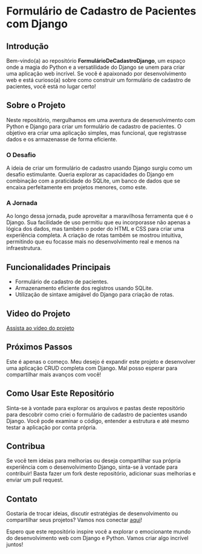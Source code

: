 # Formulário de Cadastro de Pacientes com Django

## Introdução

Bem-vindo(a) ao repositório **FormulárioDeCadastroDjango**, um espaço onde a magia do Python e a versatilidade do Django se unem para criar uma aplicação web incrível. Se você é apaixonado por desenvolvimento web e está curioso(a) sobre como construir um formulário de cadastro de pacientes, você está no lugar certo!

## Sobre o Projeto

Neste repositório, mergulhamos em uma aventura de desenvolvimento com Python e Django para criar um formulário de cadastro de pacientes. O objetivo era criar uma aplicação simples, mas funcional, que registrasse dados e os armazenasse de forma eficiente.

### O Desafio

A ideia de criar um formulário de cadastro usando Django surgiu como um desafio estimulante. Queria explorar as capacidades do Django em combinação com a praticidade do SQLite, um banco de dados que se encaixa perfeitamente em projetos menores, como este.

### A Jornada

Ao longo dessa jornada, pude aproveitar a maravilhosa ferramenta que é o Django. Sua facilidade de uso permitiu que eu incorporasse não apenas a lógica dos dados, mas também o poder do HTML e CSS para criar uma experiência completa. A criação de rotas também se mostrou intuitiva, permitindo que eu focasse mais no desenvolvimento real e menos na infraestrutura.

## Funcionalidades Principais

- Formulário de cadastro de pacientes.
- Armazenamento eficiente dos registros usando SQLite.
- Utilização de sintaxe amigável do Django para criação de rotas.
  
## Video do Projeto

[Assista ao vídeo do projeto](https://youtu.be/0b5RaGfEbtI)

## Próximos Passos

Este é apenas o começo. Meu desejo é expandir este projeto e desenvolver uma aplicação CRUD completa com Django. Mal posso esperar para compartilhar mais avanços com você!

## Como Usar Este Repositório

Sinta-se à vontade para explorar os arquivos e pastas deste repositório para descobrir como criei o formulário de cadastro de pacientes usando Django. Você pode examinar o código, entender a estrutura e até mesmo testar a aplicação por conta própria.

## Contribua

Se você tem ideias para melhorias ou deseja compartilhar sua própria experiência com o desenvolvimento Django, sinta-se à vontade para contribuir! Basta fazer um fork deste repositório, adicionar suas melhorias e enviar um pull request.

## Contato

Gostaria de trocar ideias, discutir estratégias de desenvolvimento ou compartilhar seus projetos? Vamos nos conectar [aqui](https://www.linkedin.com/in/robson-ferreira-508247134/)!

Espero que este repositório inspire você a explorar o emocionante mundo do desenvolvimento web com Django e Python. Vamos criar algo incrível juntos!
